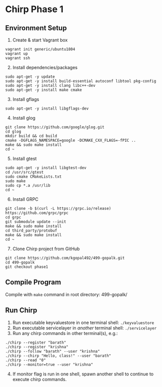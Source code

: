 # Chirp Phase 1
## Environment Setup
1. Create & start Vagrant box
```
vagrant init generic/ubuntu1804
vagrant up
vagrant ssh
```
2. Install dependencies/packages
```
sudo apt-get -y update
sudo apt-get -y install build-essential autoconf libtool pkg-config
sudo apt-get -y install clang libc++-dev
sudo apt-get -y install make cmake
```
3. Install gflags
```
sudo apt-get -y install libgflags-dev
```

4. Install glog
```
git clone https://github.com/google/glog.git
cd glog
mkdir build && cd build
cmake -DGFLAGS_NAMESPACE=google -DCMAKE_CXX_FLAGS=-fPIC ..
make && sudo make install
cd ~
```

5. Install gtest
```
sudo apt-get -y install libgtest-dev
cd /usr/src/gtest
sudo cmake CMakeLists.txt
sudo make
sudo cp *.a /usr/lib
cd ~
```

6. Install GRPC
```
git clone -b $(curl -L https://grpc.io/release) https://github.com/grpc/grpc
cd grpc
git submodule update --init
make && sudo make install
cd third_party/protobuf
make && sudo make install
cd ~
```

7. Clone Chirp project from GitHub
```
git clone https://github.com/kgopal492/499-gopalk.git
cd 499-gopalk
git checkout phase1
```

## Compile Program
Compile with `make` command in root directory: 499-gopalk/

## Run Chirp
1. Run executable keyvaluestore in one terminal shell: `./keyvaluestore`
2. Run executable servicelayer in *another* terminal shell: `./servicelayer`
3. Run any chirp commands in other terminal(s), e.g.:

```
./chirp --register "barath"
./chirp --register "krishna"
./chirp --follow "barath" --user "krishna"
./chirp --chirp "Hello, class!" --user "barath"
./chirp --read "0"
./chirp --monitor=true --user "krishna"
```
4. If monitor flag is run in one shell, spawn another shell to continue to execute chirp commands.
